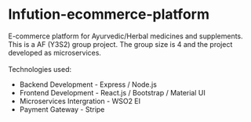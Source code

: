 # Infution-ecommerce-platform
E-commerce platform for Ayurvedic/Herbal medicines and supplements. This is a AF (Y3S2) group project. The group size is 4 and the project developed as microservices.
<br></br>
Technologies used:
<ul>
  <li>Backend Development - Express / Node.js</li>
  <li>Frontend Development - React.js / Bootstrap / Material UI</li>
  <li>Microservices Intergration - WSO2 EI </li>
  <li>Payment Gateway - Stripe</li>
</ul>

